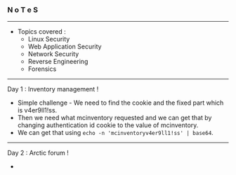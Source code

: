 ### N o T e S

---

* Topics covered :
  * Linux Security
  * Web Application Security
  * Network Security
  * Reverse Engineering
  * Forensics  

---

Day 1 : Inventory management !

* Simple challenge - We need to find the cookie and the fixed part which is v4er9ll1!ss.
* Then we need what mcinventory requested and we can get that by changing authentication id cookie to the value of mcinventory.
* We can get that using `echo -n 'mcinventoryv4er9ll1!ss' | base64`.

---

Day 2 : Arctic forum !

*
